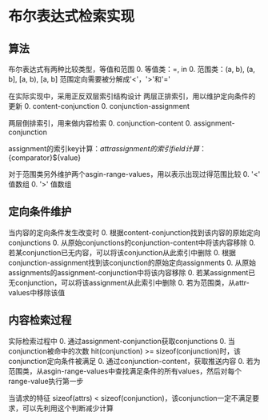 # 布尔表达式检索实现

## 算法
布尔表达式有两种比较类型，等值和范围
0. 等值类：=, in
0. 范围类：(a, b), (a, b], [a, b), [a, b]
范围定向需要被分解成'<'，'>'和'='

在实际实现中，采用正反双层索引结构设计
两层正排索引，用以维护定向条件的更新
0. content-conjunction
0. conjunction-assignment

两层倒排索引，用来做内容检索
0. conjunction-content
0. assignment-conjunction

assignment的索引key计算：${attr}
assignment的索引field计算：${comparator}${value}

对于范围类另外维护两个asgin-range-values，用以表示出现过得范围比较
0. '<' 值数组
0. '>' 值数组


## 定向条件维护
当内容的定向条件发生改变时
0. 根据content-conjunction找到该内容的原始定向conjunctions
0. 从原始conjunctions的conjunction-content中将该内容移除
0. 若某conjunction已无内容，可以将该conjunction从此索引中删除
0. 根据conjunction-assignment找到该conjunction的原始定向assignments
0. 从原始assignments的assignment-conjunction中将该内容移除
0. 若某assignment已无conjunction，可以将该assignment从此索引中删除
0. 若为范围类，从attr-values中移除该值


## 内容检索过程
实际检索过程中
0. 通过assignment-conjunction获取conjunctions
0. 当conjunction被命中的次数 hit(conjunction) >= sizeof(conjunction)时，该conjunction定向条件被满足
0. 通过conjunction-content，获取推送内容
0. 若为范围类，从asgin-range-values中查找满足条件的所有values，然后对每个range-value执行第一步

当请求的特征 sizeof(attrs) < sizeof(conjunction)，该conjunction一定不满足要求，可以先利用这个判断减少计算
